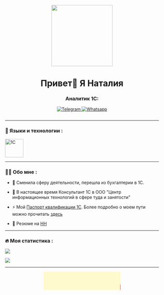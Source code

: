 

<div id="header" align="center">
  <img src="https://media.giphy.com/media/JRCl5NzZktObE4MQeD/giphy.gif" width="200"/>
</div>


<div id="header" align="center">
    <h1>Привет👋 Я Наталия  </h1>
    <h3>Аналитик 1С:</h3>
</div>

<div id="socials" align="center">
 
  <a href="https://tlgg.ru/natali_7791">
    <img src="https://img.shields.io/badge/Telegram-blue?style=for-the-badge&logo=telegram&logoColor=white" alt="Telegram"/>
  </a> 
    <a href="https://wa.clck.bar/79035981130">
    <img src="https://img.shields.io/badge/WhatsApp-25D366?style=for-the-badge&logo=whatsapp&logoColor=white" alt="Whatsapp"/></a><p>
  <img src="https://komarev.com/ghpvc/?username=Nata7708&style=flat-square&color=blue" alt=""/>
 

</div>

---


### :hammer: Языки и технологии :

<div>
  <img src = "https://pgram.ru/wp-content/uploads/2018/01/1%D1%81.png" alt="1C" width="60"> 
</div>

---



### :woman_technologist: Обо мне :

- :open_book: Сменила сферу деятельности, перешла из бухгалтерии в 1С.

- :seedling: В настоящее время Консультант 1С в ООО "Центр информационных технологий в сфере туда и занятости"

- :zap: Мой [Паспорт квалификации 1С](https://uc1.1c.ru/account/summary/?token=9eff7d438e180abad73b3498484dfa6b&ver=2). Более подробно о моем пути можно прочитать [здесь](https://github.com/Nata7708/1C-Roadmap)

- :briefcase: Резюме на [НН](https://hh.ru/applicant/resumes/view?resume=da62a84aff0cecd7a10039ed1f676f524f6a55)


---

### :fire: Моя статистика :

![](http://github-profile-summary-cards.vercel.app/api/cards/profile-details?username=Nata7708&theme=default)

![](http://github-profile-summary-cards.vercel.app/api/cards/repos-per-language?username=Nata7708&theme=default)

----
<div id="scroll" align="center">
<marquee behavior="scroll" bgcolor="#FFFACD" scrollAmount="5" scrolldelay="10" width="50%" height="60" >
<font size="5" color="#B22222">Если вы в чем-то не разбираетесь</font> <img src="https://66soft.ru/upload/iblock/bbf/7ag6u5hwdnkl0tnqnx8652ue1v1t4ae7.webp" width="60" height="60">
<font size="5" color="#B22222">начните разбираться и разберетесь </font></marquee>
</div>



